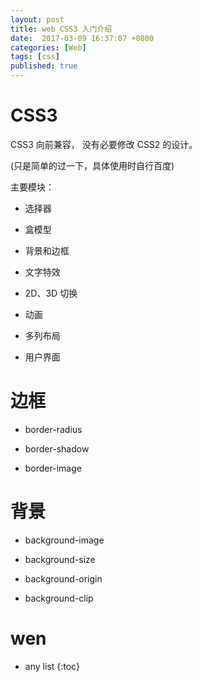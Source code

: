 ```yaml
---
layout: post
title: web CSS3 入门介绍
date:  2017-03-09 16:37:07 +0800
categories: [Web]
tags: [css]
published: true
---
```


# CSS3

CSS3 向前兼容， 没有必要修改 CSS2 的设计。

(只是简单的过一下，具体使用时自行百度)

主要模块：

- 选择器

- 盒模型

- 背景和边框

- 文字特效

- 2D、3D 切换

- 动画

- 多列布局

- 用户界面

# 边框

- border-radius

- border-shadow

- border-image


# 背景

- background-image

- background-size

- background-origin

- background-clip

# wen


* any list
{:toc}